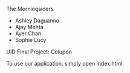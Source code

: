 The Morningsiders
* Ashley Daguanno
* Ajay Mehta
* Ayer Chan
* Sophie Lucy

UID Final Project: Colupon

To use our application, simply open index.html. 